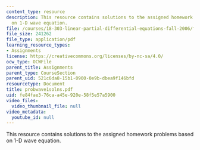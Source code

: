 ```yaml
---
content_type: resource
description: This resource contains solutions to the assigned homework problems based
  on 1-D wave equation.
file: /courses/18-303-linear-partial-differential-equations-fall-2006/fe84fae376caa45e920e58f5e57a5900_probwave1solns.pdf
file_size: 241262
file_type: application/pdf
learning_resource_types:
- Assignments
license: https://creativecommons.org/licenses/by-nc-sa/4.0/
ocw_type: OCWFile
parent_title: Assignments
parent_type: CourseSection
parent_uid: 521c6da8-15b1-0900-0e9b-dbea9f146bfd
resourcetype: Document
title: probwave1solns.pdf
uid: fe84fae3-76ca-a45e-920e-58f5e57a5900
video_files:
  video_thumbnail_file: null
video_metadata:
  youtube_id: null
---
```

This resource contains solutions to the assigned homework problems based on 1-D wave equation.